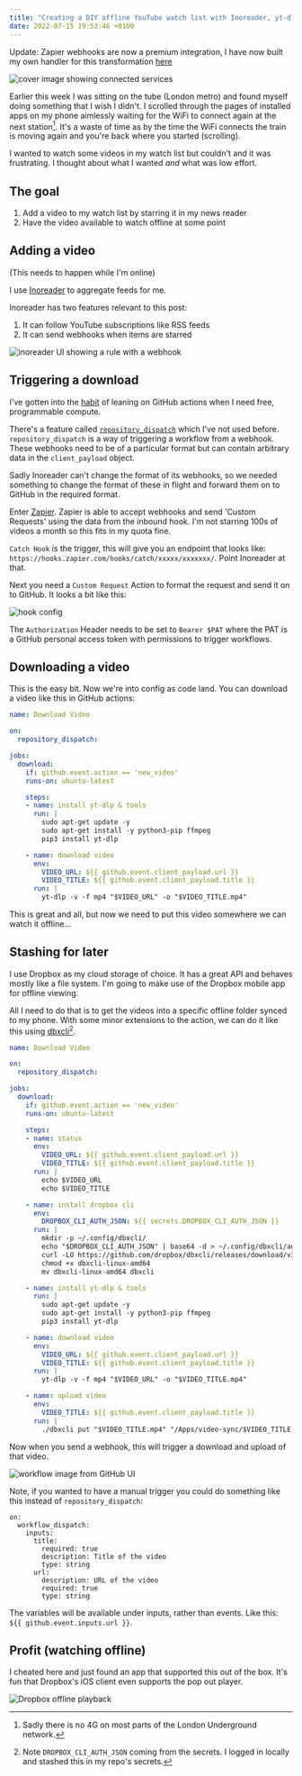 ```yaml
---
title: "Creating a DIY offline YouTube watch list with Inoreader, yt-dlp, Zapier, GitHub Actions and Dropbox"
date: 2022-07-15 19:53:46 +0100
---
```


Update: Zapier webhooks are now a premium integration, I have now built my own
handler for this transformation [here](https://github.com/charlieegan3/tool-inoreader-github-actions-trigger)

![cover image showing connected services](./cover.png)

Earlier this week I was sitting on the tube (London metro) and found myself
doing something that I wish I didn't. I scrolled through the pages of installed
apps on my phone aimlessly waiting for the WiFi to connect again at the next
station[^1]. It's a waste of time as by the time the WiFi connects the train is
moving again and you're back where you started (scrolling).

[^1]: Sadly there is no 4G on most parts of the London Underground network.

I wanted to watch some videos in my watch list but couldn't and it was
frustrating. I thought about what I wanted _and_ what was low effort.

## The goal

1. Add a video to my watch list by starring it in my news reader
1. Have the video available to watch offline at some point

## Adding a video

(This needs to happen while I'm online)

I use [Inoreader](https://www.inoreader.com) to aggregate feeds for me.

Inoreader has two features relevant to this post:

1. It can follow YouTube subscriptions like RSS feeds
1. It can send webhooks when items are starred

![inoreader UI showing a rule with a webhook](./inoreader_hook.png)

## Triggering a download

I've gotten into the [habit](/posts/2020-09-07-github-actions-fun) of leaning
on GitHub actions when I need free, programmable compute.

There's a feature called
[`repository_dispatch`](https://docs.github.com/en/actions/using-workflows/events-that-trigger-workflows#repository_dispatch)
which I've not used before. `repository_dispatch` is a way of triggering a
workflow from a webhook. These webhooks need to be of a particular format but
can contain arbitrary data in the `client_payload` object.

Sadly Inoreader can't change the format of its webhooks, so we needed something
to change the format of these in flight and forward them on to GitHub in the
required format.

Enter [Zapier](https://zapier.com). Zapier is able to accept webhooks and send
'Custom Requests' using the data from the inbound hook. I'm not starring 100s
of videos a month so this fits in my quota fine.

`Catch Hook` is the trigger, this will give you an endpoint that looks like:
`https://hooks.zapier.com/hooks/catch/xxxxx/xxxxxxx/`. Point Inoreader at that.

Next you need a `Custom Request` Action to format the request and send it on to
GitHub. It looks a bit like this:

![hook config](./zapier_hook.png)

The `Authorization` Header needs to be set to `Bearer $PAT` where the PAT is a
GitHub personal access token with permissions to trigger workflows.

## Downloading a video

This is the easy bit. Now we're into config as code land. You can download a
video like this in GitHub actions:

```yaml
name: Download Video

on:
  repository_dispatch:

jobs:
  download:
    if: github.event.action == 'new_video'
    runs-on: ubuntu-latest

    steps:
    - name: install yt-dlp & tools
      run: |
        sudo apt-get update -y
        sudo apt-get install -y python3-pip ffmpeg
        pip3 install yt-dlp

    - name: download video
      env:
        VIDEO_URL: ${{ github.event.client_payload.url }}
        VIDEO_TITLE: ${{ github.event.client_payload.title }}
      run: |
        yt-dlp -v -f mp4 "$VIDEO_URL" -o "$VIDEO_TITLE.mp4"
```

This is great and all, but now we need to put this video somewhere we can watch
it offline...

## Stashing for later

I use Dropbox as my cloud storage of choice. It has a great API and behaves
mostly like a file system. I'm going to make use of the Dropbox mobile app for
offline viewing.

All I need to do that is to get the videos into a specific offline folder
synced to my phone. With some minor extensions to the action, we can do it like
this using [dbxcli](https://github.com/dropbox/dbxcli)[^2].

[^2]: Note `DROPBOX_CLI_AUTH_JSON` coming from the secrets. I logged in locally
  and stashed this in my repo's secrets.

```yaml
name: Download Video

on:
  repository_dispatch:

jobs:
  download:
    if: github.event.action == 'new_video'
    runs-on: ubuntu-latest

    steps:
    - name: status
      env:
        VIDEO_URL: ${{ github.event.client_payload.url }}
        VIDEO_TITLE: ${{ github.event.client_payload.title }}
      run: |
        echo $VIDEO_URL
        echo $VIDEO_TITLE

    - name: install dropbox cli
      env:
        DROPBOX_CLI_AUTH_JSON: ${{ secrets.DROPBOX_CLI_AUTH_JSON }}
      run: |
        mkdir -p ~/.config/dbxcli/
        echo "$DROPBOX_CLI_AUTH_JSON" | base64 -d > ~/.config/dbxcli/auth.json
        curl -LO https://github.com/dropbox/dbxcli/releases/download/v3.0.0/dbxcli-linux-amd64
        chmod +x dbxcli-linux-amd64
        mv dbxcli-linux-amd64 dbxcli

    - name: install yt-dlp & tools
      run: |
        sudo apt-get update -y
        sudo apt-get install -y python3-pip ffmpeg
        pip3 install yt-dlp

    - name: download video
      env:
        VIDEO_URL: ${{ github.event.client_payload.url }}
        VIDEO_TITLE: ${{ github.event.client_payload.title }}
      run: |
        yt-dlp -v -f mp4 "$VIDEO_URL" -o "$VIDEO_TITLE.mp4"

    - name: upload video
      env:
        VIDEO_TITLE: ${{ github.event.client_payload.title }}
      run: |
        ./dbxcli put "$VIDEO_TITLE.mp4" "/Apps/video-sync/$VIDEO_TITLE.mp4"
```

Now when you send a webhook, this will trigger a download and upload of that
video.

![workflow image from GitHub UI](./workflow.png)

Note, if you wanted to have a manual trigger you could do something like this
instead of `repository_dispatch`:

```
on:
  workflow_dispatch:
    inputs:
      title:
        required: true
        description: Title of the video
        type: string
      url:
        description: URL of the video
        required: true
        type: string
```

The variables will be available under inputs, rather than events. Like this:
`${{ github.event.inputs.url }}`.

## Profit (watching offline)

I cheated here and just found an app that supported this out of the box.
It's fun that Dropbox's iOS client even supports the pop out player.

![Dropbox offline playback](./dropbox.png)

